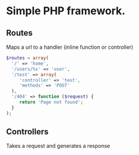 # Simple PHP framework.

## Routes
Maps a url to a handler (inline function or controller)

```php
$routes = array(
  '/' => 'home',
  '/users/%s' => 'user',
  '/test' => array(
	 'controller' => 'test',
	 'methods' => 'POST'
  ),
  '/404' => function ($request) {
	 return 'Page not found';
  }
);
```

## Controllers
Takes a request and generates a response

